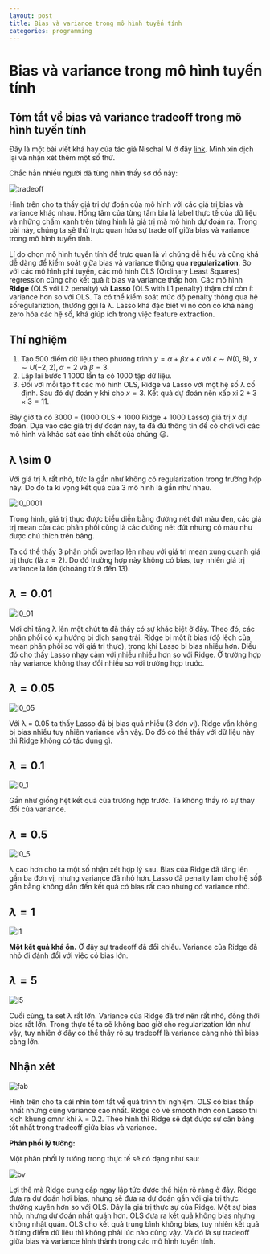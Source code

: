 ```yaml
---
layout: post
title: Bias và variance trong mô hình tuyến tính
categories: programming
---
```


# Bias và variance trong mô hình tuyến tính

## Tóm tắt về bias và variance tradeoff trong mô hình tuyến tính

Đây là một bài viết khá hay của tác giả Nischal M ở đây [link](https://towardsdatascience.com/bias-and-variance-in-linear-models-e772546e0c30). Mình xin dịch lại và nhận xét thêm một số thứ.

Chắc hẳn nhiều người đã từng nhìn thấy sơ đồ này:

![tradeoff](img/bias-variance/Untitled.png)

Hình trên cho ta thấy giá trị dự đoán của mô hình với các giá trị bias và variance khác nhau. Hồng tâm của từng tấm bia là label thực tế của dữ liệu và những chấm xanh trên từng hình là giá trị mà mô hình dự đoán ra. Trong bài này, chúng ta sẽ thử trực quan hóa sự trade off giữa bias và variance trong mô hình tuyến tính.

Lí do chọn mô hình tuyến tính để trực quan là vì chúng dễ hiểu và cũng khá dễ dàng để kiểm soát giữa bias và variance thông qua **regularization**. So với các mô hình phi tuyến, các mô hình OLS (Ordinary Least Squares) regression cũng cho kết quả ít bias và variance thấp hơn. Các mô hình **Ridge** (OLS với L2 penalty) và **Lasso** (OLS with L1 penalty) thậm chí còn ít variance hơn so với OLS. Ta có thể kiểm soát mức độ penalty thông qua hệ sốregulariztion, thường gọi là λ. Lasso khá đặc biệt vì nó còn có khả năng zero hóa các hệ số, khá giúp ích trong việc feature extraction.

## Thí nghiệm

1. Tạo 500 điểm dữ liệu theo phương trình $y = α+ βx + ϵ$ với $ϵ \sim N(0, 8)$, $x \sim U(-2, 2), α = 2$ và $β = 3$.
2. Lặp lại bước 1 $1000$ lần ta có 1000 tập dữ liệu.
3. Đối với mỗi tập fit các mô hình OLS, Ridge và Lasso với một hệ số λ cố định. Sau đó dự đoán y khi cho $x = 3$. Kết quả dự đoán nên xấp xỉ  $2 + 3 \times 3 = 11$.

Bây giờ ta có 3000 = (1000 OLS + 1000 Ridge + 1000 Lasso) giá trị $x$ dự đoán. Dựa vào các giá trị dự đoán này, ta đã đủ thông tin để có chơi với các mô hình và khảo sát các tính chất của chúng 😃.

## λ \sim 0

Với giá trị λ rất nhỏ, tức là gần như không có regularization trong trường hợp này. Do đó ta kì vọng kết quả của 3 mô hình là gần như nhau.

![l0_0001](img/bias-variance/l0_0001.png)

Trong hình, giá trị thực được biểu diễn bằng đường nét đứt màu đen, các giá trị mean của các phân phối cũng là các đường nét đứt nhưng có màu như được chú thich trên bảng.

Ta có thể thấy 3 phân phối overlap lên nhau với giá trị mean xung quanh giá trị thực (là $x = 2$). Do đó trường hợp này không có bias, tuy nhiên giá trị variance là lớn (khoảng từ 9 đến 13).

## $λ = 0.01$

![l0_01](img/bias-variance/l0_1.png)

Mới chỉ tăng λ lên một chút ta đã thấy có sự khác biệt ở đây. Theo đó, các phân phối có xu hướng bị dịch sang trái. Ridge bị một ít bias (độ lệch của mean phân phối so với giá trị thực), trong khi Lasso bị bias nhiều hơn. Điều đó cho thấy Lasso nhạy cảm với nhiễu nhiều hơn so với Ridge. Ở trường hợp này variance không thay đổi nhiều so với trường hợp trước.

## $λ = 0.05$

![l0_05](img/bias-variance/l0_05.png)

Với λ = 0.05 ta thấy Lasso đã bị bias quá nhiều (3 đơn vị). Ridge vẫn không bị bias nhiều tuy nhiên variance vẫn vậy. Do đó có thể thấy với dữ liệu này thì Ridge không có tác dụng gì.

## $λ = 0.1$

![l0_1](img/bias-variance/l0_1.png)

Gần như giống hệt kết quả của trường hợp trước. Ta không thấy rõ sự thay đổi của variance.

## $λ = 0.5$

![l0_5](img/bias-variance/l0_5.png)

λ cao hơn cho ta một số nhận xét hợp lý sau. Bias của Ridge đã tăng lên gần ba đơn vị, nhưng variance đã nhỏ hơn. Lasso đã penalty làm cho hệ sốβ  gần bằng không dẫn đến kết quả có bias rất cao nhưng có variance nhỏ.

## $λ = 1$

![l1](img/bias-variance/l1.png)

**Một kết quả khá ổn.** Ở đây sự tradeoff đã đổi chiều. Variance của Ridge đã nhỏ đi đánh đổi với việc có bias lớn.

## $λ = 5$

![I5](img/bias-variance/l5.png)

Cuối cùng, ta set λ rất lớn. Variance của Ridge đã trờ nên rất nhỏ, đồng thời bias rất lớn. Trong thực tế ta sẽ không bao giờ cho regularization lớn như vậy, tuy nhiên ở đây có thể thấy rõ sự tradeoff là variance càng nhỏ thì bias càng lớn.

## Nhận xét

![fab](img/bias-variance/fabricated.png)

Hình trên cho ta cái nhìn tóm tắt về quá trình thí nghiệm. OLS có bias thấp nhất những cũng variance cao nhất. Ridge có vẻ smooth hơn còn Lasso thì kịch khung cmnr khi λ = 0.2. Theo hình thì Ridge sẽ đạt được sự cân bằng tốt nhất trong tradeoff giữa bias và variance.

**Phân phối lý tưởng:**

Một phân phối lý tưởng trong thực tế sẽ có dạng như sau:

![bv](img/bias-variance/bvplot.png)

Lợi thế mà Ridge cung cấp ngay lập tức được thể hiện rõ ràng ở đây. Ridge đưa ra dự đoán hơi bias, nhưng sẽ đưa ra dự đoán gần với giá trị thực thường xuyên hơn so với OLS. Đây là giá trị thực sự của Ridge. Một sự bias nhỏ, nhưng dự đoán nhất quán hơn. OLS đưa ra kết quả không bias nhưng không nhất quán. OLS cho kết quả trung bình không bias, tuy nhiên kết quả ở từng điểm dữ liệu thì không phải lúc nào cũng vậy. Và đó là sự tradeoff giữa bias và variance hình thành trong các mô hình tuyến tính.
